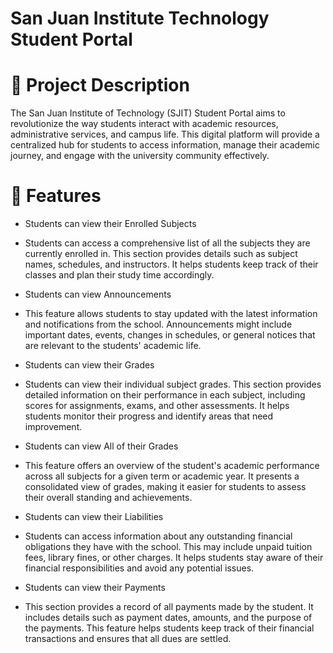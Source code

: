 # San Juan Institute Technology Student Portal

# 📝 Project Description
The San Juan Institute of Technology (SJIT) Student Portal aims to revolutionize the way students interact with academic resources, administrative services, and campus life. This digital platform will provide a centralized hub for students to access information, manage their academic journey, and engage with the university community effectively.

# 🎯 Features
*	Students can view their Enrolled Subjects
  - Students can access a comprehensive list of all the subjects they are currently enrolled in. This section provides details such as subject names, schedules, and instructors. It helps students keep track of their classes and plan their study time accordingly.
*	Students can view Announcements
  - This feature allows students to stay updated with the latest information and notifications from the school. Announcements might include important dates, events, changes in schedules, or general notices that are relevant to the students' academic life.
*	Students can view their Grades
  - Students can view their individual subject grades. This section provides detailed information on their performance in each subject, including scores for assignments, exams, and other assessments. It helps students monitor their progress and identify areas that need improvement.
*	Students can view All of their Grades
  - This feature offers an overview of the student's academic performance across all subjects for a given term or academic year. It presents a consolidated view of grades, making it easier for students to assess their overall standing and achievements.
*	Students can view their Liabilities
  - Students can access information about any outstanding financial obligations they have with the school. This may include unpaid tuition fees, library fines, or other charges. It helps students stay aware of their financial responsibilities and avoid any potential issues.
*	Students can view their Payments
  - This section provides a record of all payments made by the student. It includes details such as payment dates, amounts, and the purpose of the payments. This feature helps students keep track of their financial transactions and ensures that all dues are settled.
